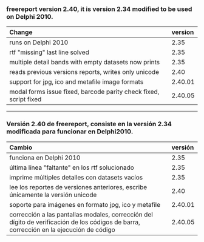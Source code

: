 ### freereport version 2.40, it is version 2.34 modified to be used on Delphi 2010. ###

| **Change** | **version** |
|:-----------|:------------|
| runs on Delphi 2010 | 2.35 |
| rtf "missing" last line solved | 2.35 |
| multiple detail bands with empty datasets now prints | 2.35 |
| reads previous versions reports, writes only unicode | 2.40 |
| support for jpg, ico and metafile image formats | 2.40.01 |
| modal forms issue fixed, barcode parity check fixed, script fixed | 2.40.05 |


---


### Versión 2.40 de freereport, consiste en la versión 2.34 modificada para funcionar en Delphi2010. ###

| **Cambio** | **versión** |
|:-----------|:-------------|
| funciona en Delphi 2010 | 2.35 |
| última línea "faltante" en los rtf solucionado | 2.35 |
| imprime múltiples detalles con datasets vacíos | 2.35 |
| lee los reportes de versiones anteriores, escribe únicamente la versión unicode | 2.40 |
| soporte para imágenes en formato jpg, ico y metafile | 2.40.01 |
| corrección a las pantallas modales, corrección del dígito de verificación de los códigos de barra, corrección en la ejecución de código | 2.40.05 |